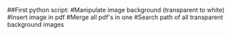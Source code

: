 ##First python script: 
#Manipulate image background (transparent to white)
#Insert image in pdf
#Merge all pdf's in one
#Search path of all transparent background images